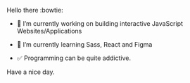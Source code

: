 Hello there :bowtie:

- 🔭 I’m currently working on building interactive JavaScript Websites/Applications
- 🌱 I’m currently learning Sass, React and Figma

- :white_check_mark:  Programming can be quite addictive.

Have a nice day.



<!--
**AsanteWiebers/AsanteWiebers** is a ✨ _special_ ✨ repository because its `README.md` (this file) appears on your GitHub profile.

Here are some ideas to get you started:

- 🔭 I’m currently working on ...
- 🌱 I’m currently learning ...
- 👯 I’m looking to collaborate on ...
- 🤔 I’m looking for help with ...
- 💬 Ask me about ...
- 📫 How to reach me: ...
- 😄 Pronouns: ...
- ⚡ Fun fact: ...
-->
